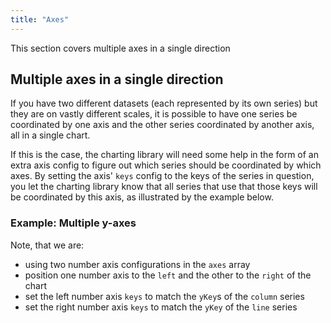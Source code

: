 ```yaml
---
title: "Axes"
---
```


This section covers multiple axes in a single direction

## Multiple axes in a single direction

If you have two different datasets (each represented by its own series) but they are on vastly different scales, it is possible to have
one series be coordinated by one axis and the other series coordinated by another axis, all in a single chart.

If this is the case, the charting library will need some help in the form of an extra axis config to figure out which series should be
coordinated by which axes. By setting the axis' `keys` config to the keys of the series in question, you let the charting library know
that all series that use that those keys will be coordinated by this axis, as illustrated by the example below.

### Example: Multiple y-axes

Note, that we are:
- using two number axis configurations in the `axes` array
- position one number axis to the `left` and the other to the `right` of the chart
- set the left number axis `keys` to match the `yKey`s of the `column` series
- set the right number axis `keys` to match the `yKey` of the `line` series

<chart-example title='Multiple y-axes' name='multiple-axes' type='generated'></chart-example>